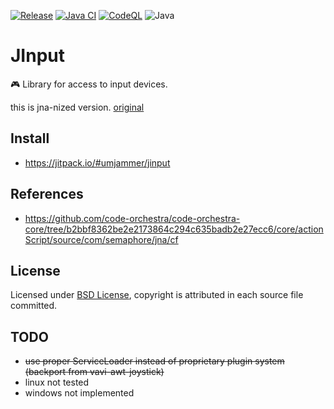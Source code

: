 [![Release](https://jitpack.io/v/umjammer/jinput.svg)](https://jitpack.io/#umjammer/jinput)
[![Java CI](https://github.com/umjammer/jinput/actions/workflows/maven.yml/badge.svg)](https://github.com/umjammer/jinput/actions/workflows/maven.yml)
[![CodeQL](https://github.com/umjammer/jinput/actions/workflows/codeql-analysis.yml/badge.svg)](https://github.com/umjammer/jinput/actions/workflows/codeql-analysis.yml)
![Java](https://img.shields.io/badge/Java-17-b07219)

# JInput

🎮 Library for access to input devices.

this is jna-nized version. [original](https://github.com/jinput/jinput)

## Install

* https://jitpack.io/#umjammer/jinput

## References

* https://github.com/code-orchestra/code-orchestra-core/tree/b2bbf8362be2e2173864c294c635badb2e27ecc6/core/actionScript/source/com/semaphore/jna/cf

## License

Licensed under [BSD License](https://opensource.org/licenses/BSD-3-Clause), copyright is attributed in each source file committed.

## TODO

* ~~use proper ServiceLoader instead of proprietary plugin system (backport from vavi-awt-joystick)~~
* linux not tested
* windows not implemented
